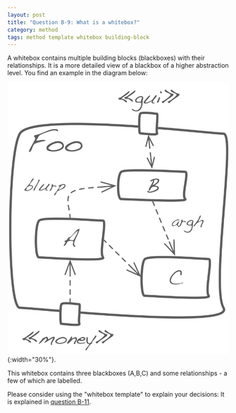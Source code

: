 ```yaml
---
layout: post
title: "Question B-9: What is a whitebox?"
category: method
tags: method template whitebox building-block
---
```




A whitebox contains multiple building blocks (blackboxes) with their relationships. It is a more detailed view of a blackbox
of a higher abstraction level. You find an example in the diagram below:

![](/images/faq/B-Method/whitebox-sample.png){:width="30%"}.


This whitebox contains three blackboxes (A,B,C) and some relationships - a few of which are labelled.

Please consider using the "whitebox template" to explain your decisions: It is explained in [question B-11]().
